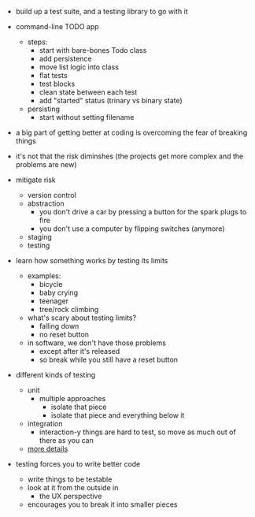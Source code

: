 * build up a test suite, and a testing library to go with it
* command-line TODO app
    * steps:
        * start with bare-bones Todo class
        * add persistence
        * move list logic into class
        * flat tests
        * test blocks
        * clean state between each test
        * add "started" status (trinary vs binary state)
    * persisting
        * start without setting filename

* a big part of getting better at coding is overcoming the fear of breaking things
* it's not that the risk diminshes (the projects get more complex and the problems are new)
* mitigate risk
    * version control
    * abstraction
        * you don't drive a car by pressing a button for the spark plugs to fire
        * you don't use a computer by flipping switches (anymore)
    * staging
    * testing
* learn how something works by testing its limits
    * examples:
        * bicycle
        * baby crying
        * teenager
        * tree/rock climbing
    * what's scary about testing limits?
        * falling down
        * no reset button
    * in software, we don't have those problems
        * except after it's released
        * so break while you still have a reset button
* different kinds of testing
    * unit
        * multiple approaches
            * isolate that piece
            * isolate that piece and everything below it
    * integration
        * interaction-y things are hard to test, so move as much out of there as you can
    * [more details](http://stackoverflow.com/questions/4904096/whats-the-difference-between-unit-functional-acceptance-and-integration-test)
* testing forces you to write better code
    * write things to be testable
    * look at it from the outside in
        * the UX perspective
    * encourages you to break it into smaller pieces
